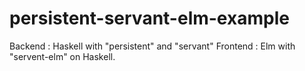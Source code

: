 # persistent-servant-elm-example

Backend : Haskell with "persistent" and "servant"
Frontend : Elm with "servent-elm" on Haskell.

